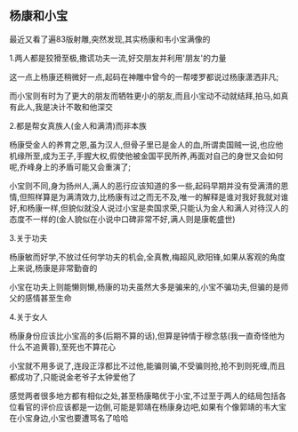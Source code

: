 ## 杨康和小宝 ##

最近又看了遍83版射雕,突然发现,其实杨康和韦小宝满像的


1.两人都是狡猾至极,撒谎功夫一流,好交朋友并利用'朋友'的力量

这一点上杨康还稍微好一点,起码在神雕中曾今的一帮喽罗都说过杨康潇洒非凡;

而小宝则有时为了更大的朋友而牺牲更小的朋友,而且小宝动不动就结拜,拍马,如真有此人,我是决计不敢和他深交

2.都是帮女真族人(金人和满清)而非本族

杨康受金人的养育之恩,虽为汉人,但骨子里已是金人的血,所谓卖国贼一说,也应他机缘所至,成为王子,手握大权,假使他被金国平民所养,再面对自己的身世又会如何呢,乔峰身上的矛盾可能又会重演了;

小宝则不同,身为扬州人,满人的恶行应该知道的多一些,起码早期并没有受满清的恩情,但照样算是为满清效力,比杨康有过之而无不及,唯一的解释是谁对我好我就对谁好,和杨康一样,但貌似就没人说过小宝是卖国求荣,只能认为金人和满人对待汉人的态度不一样的(金人貌似在小说中口碑非常不好,满人则是康乾盛世)

3.关于功夫

杨康敏而好学,不放过任何学功夫的机会,全真教,梅超风,欧阳锋,如果从客观的角度上来说,杨康是非常勤奋的

小宝在功夫上则能懒则懒,杨康的功夫虽然大多是骗来的,小宝不骗功夫,但骗的是师父的感情甚至生命

4.关于女人

杨康身份应该比小宝高的多(后期不算的话),但算是钟情于穆念慈(我一直奇怪他为什么不追黄蓉),至死也不算花心

小宝就不用多说了,连段正淳都比不过他,能骗则骗,不受骗则抢,抢不到则死缠,而且都成功了,只能说金老爷子太钟爱他了





感觉两者很多地方都有相似之处,甚至杨康略优于小宝,不过至于两人的结局包括各位看官的评价应该都是一边倒,可能是郭靖在杨康身边吧,如果有个像郭靖的韦大宝在小宝身边,小宝也要遭骂名了哈哈

